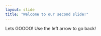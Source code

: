 ```yaml
---
layout: slide
title: "Welcome to our second slide!"
---
```

Lets GOOOO!
Use the left arrow to go back!
